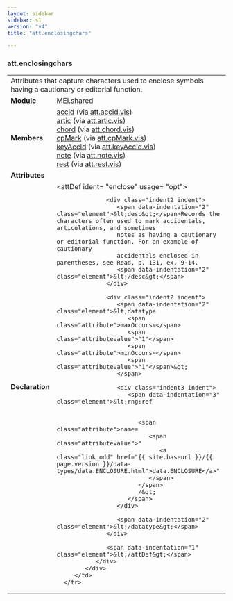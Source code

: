 ```yaml
---
layout: sidebar
sidebar: s1
version: "v4"
title: "att.enclosingchars"

---
```


<div class="classSpec att">
   <h3 id="att.enclosingchars">att.enclosingchars</h3>
   <table class="wovenodd">
      <tr>
         <td colspan="2" class="wovenodd-col2">Attributes that capture characters used to enclose symbols having a cautionary or
            editorial function.
         </td>
      </tr>
      <tr>
         <td class="wovenodd-col1">
            <strong>Module</strong>
         </td>
         <td class="wovenodd-col2">MEI.shared</td>
      </tr>
      <tr>
         <td class="wovenodd-col1">
            <strong>Members</strong>
         </td>
         <td class="wovenodd-col2">
            <div class="parent">
               <div>
                  <a class="link_odd_elementSpec" href="{{ site.baseurl }}/{{ page.version }}/elements/accid.html">accid</a>
                  <span> (via 
                     <a class="link_odd_classSpec" href="{{ site.baseurl }}/{{ page.version }}/attribute-classes/att.accid.vis.html">att.accid.vis</a>)
                  </span>
               </div>
               <div>
                  <a class="link_odd_elementSpec" href="{{ site.baseurl }}/{{ page.version }}/elements/artic.html">artic</a>
                  <span> (via 
                     <a class="link_odd_classSpec" href="{{ site.baseurl }}/{{ page.version }}/attribute-classes/att.artic.vis.html">att.artic.vis</a>)
                  </span>
               </div>
               <div>
                  <a class="link_odd_elementSpec" href="{{ site.baseurl }}/{{ page.version }}/elements/chord.html">chord</a>
                  <span> (via 
                     <a class="link_odd_classSpec" href="{{ site.baseurl }}/{{ page.version }}/attribute-classes/att.chord.vis.html">att.chord.vis</a>)
                  </span>
               </div>
               <div>
                  <a class="link_odd_elementSpec" href="{{ site.baseurl }}/{{ page.version }}/elements/cpMark.html">cpMark</a>
                  <span> (via 
                     <a class="link_odd_classSpec" href="{{ site.baseurl }}/{{ page.version }}/attribute-classes/att.cpMark.vis.html">att.cpMark.vis</a>)
                  </span>
               </div>
               <div>
                  <a class="link_odd_elementSpec" href="{{ site.baseurl }}/{{ page.version }}/elements/keyAccid.html">keyAccid</a>
                  <span> (via 
                     <a class="link_odd_classSpec" href="{{ site.baseurl }}/{{ page.version }}/attribute-classes/att.keyAccid.vis.html">att.keyAccid.vis</a>)
                  </span>
               </div>
               <div>
                  <a class="link_odd_elementSpec" href="{{ site.baseurl }}/{{ page.version }}/elements/note.html">note</a>
                  <span> (via 
                     <a class="link_odd_classSpec" href="{{ site.baseurl }}/{{ page.version }}/attribute-classes/att.note.vis.html">att.note.vis</a>)
                  </span>
               </div>
               <div>
                  <a class="link_odd_elementSpec" href="{{ site.baseurl }}/{{ page.version }}/elements/rest.html">rest</a>
                  <span> (via 
                     <a class="link_odd_classSpec" href="{{ site.baseurl }}/{{ page.version }}/attribute-classes/att.rest.vis.html">att.rest.vis</a>)
                  </span>
               </div>
            </div>
         </td>
      </tr>
      <tr>
         <td class="wovenodd-col1">
            <strong>Attributes</strong>
         </td>
         <td class="wovenodd-col2"></td>
      </tr>
      <tr>
         <td class="wovenodd-col1">
            <strong>Declaration</strong>
         </td>
         <td class="wovenodd-col2">
            <div xml:space="preserve" class="pre">
               <div class="indent1 indent">
                  <span data-indentation="1" class="element">&lt;attDef 
                     <span class="attribute">ident=</span>
                     <span class="attributevalue">"enclose"</span> 
                     <span class="attribute">usage=</span>
                     <span class="attributevalue">"opt"</span>&gt;
                  </span>
                  
                  <div class="indent2 indent">
                     <span data-indentation="2" class="element">&lt;desc&gt;</span>Records the characters often used to mark accidentals, articulations, and sometimes
                     notes as having a cautionary or editorial function. For an example of cautionary
                     accidentals enclosed in parentheses, see Read, p. 131, ex. 9-14.
                     <span data-indentation="2" class="element">&lt;/desc&gt;</span>
                  </div>
                  
                  <div class="indent2 indent">
                     <span data-indentation="2" class="element">&lt;datatype 
                        <span class="attribute">maxOccurs=</span>
                        <span class="attributevalue">"1"</span> 
                        <span class="attribute">minOccurs=</span>
                        <span class="attributevalue">"1"</span>&gt;
                     </span>
                     
                     <div class="indent3 indent">
                        <span data-indentation="3" class="element">&lt;rng:ref
                           
                           
                           <span class="attribute">name=
                              <span class="attributevalue">"
                                 <a class="link_odd" href="{{ site.baseurl }}/{{ page.version }}/data-types/data.ENCLOSURE.html">data.ENCLOSURE</a>"
                              </span>
                           </span>
                           /&gt;
                        </span>
                     </div>
                     
                     <span data-indentation="2" class="element">&lt;/datatype&gt;</span>
                  </div>
                  
                  <span data-indentation="1" class="element">&lt;/attDef&gt;</span>
               </div>
            </div>
         </td>
      </tr>
   </table>
</div>